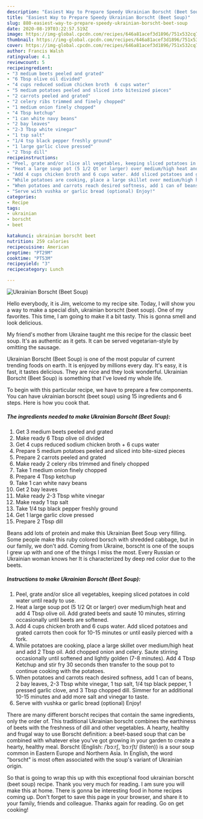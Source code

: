 ```yaml
---
description: "Easiest Way to Prepare Speedy Ukrainian Borscht (Beet Soup)"
title: "Easiest Way to Prepare Speedy Ukrainian Borscht (Beet Soup)"
slug: 880-easiest-way-to-prepare-speedy-ukrainian-borscht-beet-soup
date: 2020-08-19T03:22:57.519Z
image: https://img-global.cpcdn.com/recipes/646a81acef3d1896/751x532cq70/ukrainian-borscht-beet-soup-recipe-main-photo.jpg
thumbnail: https://img-global.cpcdn.com/recipes/646a81acef3d1896/751x532cq70/ukrainian-borscht-beet-soup-recipe-main-photo.jpg
cover: https://img-global.cpcdn.com/recipes/646a81acef3d1896/751x532cq70/ukrainian-borscht-beet-soup-recipe-main-photo.jpg
author: Francis Walsh
ratingvalue: 4.1
reviewcount: 5
recipeingredient:
- "3 medium beets peeled and grated"
- "6 Tbsp olive oil divided"
- "4 cups reduced sodium chicken broth  6 cups water"
- "5 medium potatoes peeled and sliced into bitesized pieces"
- "2 carrots peeled and grated"
- "2 celery ribs trimmed and finely chopped"
- "1 medium onion finely chopped"
- "4 Tbsp ketchup"
- "1 can white navy beans"
- "2 bay leaves"
- "2-3 Tbsp white vinegar"
- "1 tsp salt"
- "1/4 tsp black pepper freshly ground"
- "1 large garlic clove pressed"
- "2 Tbsp dill"
recipeinstructions:
- "Peel, grate and/or slice all vegetables, keeping sliced potatoes in cold water until ready to use."
- "Heat a large soup pot (5 1/2 Qt or larger) over medium/high heat and add 4 Tbsp olive oil. Add grated beets and sauté 10 minutes, stirring occasionally until beets are softened."
- "Add 4 cups chicken broth and 6 cups water. Add sliced potatoes and grated carrots then cook for 10-15 minutes or until easily pierced with a fork."
- "While potatoes are cooking, place a large skillet over medium/high heat and add 2 Tbsp oil. Add chopped onion and celery. Saute stirring occasionally until softened and lightly golden (7-8 minutes). Add 4 Tbsp Ketchup and stir fry 30 seconds then transfer to the soup pot to continue cooking with the potatoes."
- "When potatoes and carrots reach desired softness, add 1 can of beans, 2 bay leaves, 2-3 Tbsp white vinegar, 1 tsp salt, 1/4 tsp black pepper, 1 pressed garlic clove, and 3 Tbsp chopped dill. Simmer for an additional 10-15 minutes and add more salt and vinegar to taste."
- "Serve with vushka or garlic bread (optional) Enjoy!"
categories:
- Recipe
tags:
- ukrainian
- borscht
- beet

katakunci: ukrainian borscht beet 
nutrition: 259 calories
recipecuisine: American
preptime: "PT29M"
cooktime: "PT53M"
recipeyield: "3"
recipecategory: Lunch

---
```



![Ukrainian Borscht (Beet Soup)](https://img-global.cpcdn.com/recipes/646a81acef3d1896/751x532cq70/ukrainian-borscht-beet-soup-recipe-main-photo.jpg)

Hello everybody, it is Jim, welcome to my recipe site. Today, I will show you a way to make a special dish, ukrainian borscht (beet soup). One of my favorites. This time, I am going to make it a bit tasty. This is gonna smell and look delicious.

My friend&#39;s mother from Ukraine taught me this recipe for the classic beet soup. It&#39;s as authentic as it gets. It can be served vegetarian-style by omitting the sausage.

Ukrainian Borscht (Beet Soup) is one of the most popular of current trending foods on earth. It is enjoyed by millions every day. It's easy, it is fast, it tastes delicious. They are nice and they look wonderful. Ukrainian Borscht (Beet Soup) is something that I've loved my whole life.


To begin with this particular recipe, we have to prepare a few components. You can have ukrainian borscht (beet soup) using 15 ingredients and 6 steps. Here is how you cook that.

<!--inarticleads1-->

##### The ingredients needed to make Ukrainian Borscht (Beet Soup):

1. Get 3 medium beets peeled and grated
1. Make ready 6 Tbsp olive oil divided
1. Get 4 cups reduced sodium chicken broth + 6 cups water
1. Prepare 5 medium potatoes peeled and sliced into bite-sized pieces
1. Prepare 2 carrots peeled and grated
1. Make ready 2 celery ribs trimmed and finely chopped
1. Take 1 medium onion finely chopped
1. Prepare 4 Tbsp ketchup
1. Take 1 can white navy beans
1. Get 2 bay leaves
1. Make ready 2-3 Tbsp white vinegar
1. Make ready 1 tsp salt
1. Take 1/4 tsp black pepper freshly ground
1. Get 1 large garlic clove pressed
1. Prepare 2 Tbsp dill


Beans add lots of protein and make this Ukrainian Beet Soup very filling. Some people make this ruby colored borsch with shredded cabbage, but in our family, we don&#39;t add. Coming from Ukraine, borscht is one of the soups I grew up with and one of the things I miss the most. Every Russian or Ukrainian woman knows her It is characterized by deep red color due to the beets. 

<!--inarticleads2-->

##### Instructions to make Ukrainian Borscht (Beet Soup):

1. Peel, grate and/or slice all vegetables, keeping sliced potatoes in cold water until ready to use.
1. Heat a large soup pot (5 1/2 Qt or larger) over medium/high heat and add 4 Tbsp olive oil. Add grated beets and sauté 10 minutes, stirring occasionally until beets are softened.
1. Add 4 cups chicken broth and 6 cups water. Add sliced potatoes and grated carrots then cook for 10-15 minutes or until easily pierced with a fork.
1. While potatoes are cooking, place a large skillet over medium/high heat and add 2 Tbsp oil. Add chopped onion and celery. Saute stirring occasionally until softened and lightly golden (7-8 minutes). Add 4 Tbsp Ketchup and stir fry 30 seconds then transfer to the soup pot to continue cooking with the potatoes.
1. When potatoes and carrots reach desired softness, add 1 can of beans, 2 bay leaves, 2-3 Tbsp white vinegar, 1 tsp salt, 1/4 tsp black pepper, 1 pressed garlic clove, and 3 Tbsp chopped dill. Simmer for an additional 10-15 minutes and add more salt and vinegar to taste.
1. Serve with vushka or garlic bread (optional) Enjoy!


There are many different borscht recipes that contain the same ingredients, only the order of. This traditional Ukrainian borscht combines the earthiness of beets with the freshness of dill and other vegetables. A hearty, healthy and frugal way to use Borscht definition: a beet-based soup that can be combined with whatever else you&#39;ve got growing in your garden to create a hearty, healthy meal. Borscht (English: /ˈbɔːrʃ, ˈbɔːrʃt/ (listen)) is a sour soup common in Eastern Europe and Northern Asia. In English, the word &#34;borscht&#34; is most often associated with the soup&#39;s variant of Ukrainian origin. 

So that is going to wrap this up with this exceptional food ukrainian borscht (beet soup) recipe. Thank you very much for reading. I am sure you will make this at home. There is gonna be interesting food in home recipes coming up. Don't forget to save this page in your browser, and share it to your family, friends and colleague. Thanks again for reading. Go on get cooking!
